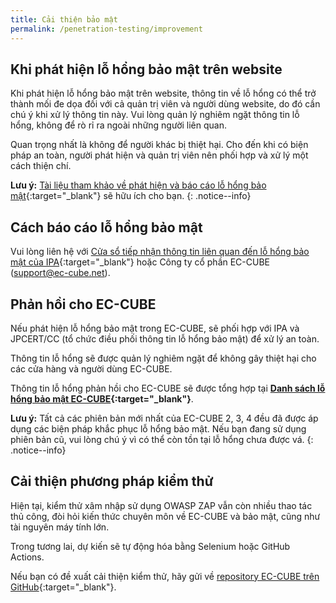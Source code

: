 ```yaml
---
title: Cải thiện bảo mật
permalink: /penetration-testing/improvement
---
```

## Khi phát hiện lỗ hổng bảo mật trên website

Khi phát hiện lỗ hổng bảo mật trên website, thông tin về lỗ hổng có thể trở thành mối đe dọa đối với cả quản trị viên và người dùng website, do đó cần chú ý khi xử lý thông tin này.
Vui lòng quản lý nghiêm ngặt thông tin lỗ hổng, không để rò rỉ ra ngoài những người liên quan.

Quan trọng nhất là không để người khác bị thiệt hại.
Cho đến khi có biện pháp an toàn, người phát hiện và quản trị viên nên phối hợp và xử lý một cách thiện chí.

**Lưu ý:** [Tài liệu tham khảo về phát hiện và báo cáo lỗ hổng bảo mật](https://www.ipa.go.jp/security/vuln/report/notice/handling_20190926.html){:target="_blank"} sẽ hữu ích cho bạn.
{: .notice--info}

## Cách báo cáo lỗ hổng bảo mật

Vui lòng liên hệ với [Cửa sổ tiếp nhận thông tin liên quan đến lỗ hổng bảo mật của IPA](https://www.ipa.go.jp/security/vuln/report/){:target="_blank"} hoặc Công ty cổ phần EC-CUBE (support@ec-cube.net).

## Phản hồi cho EC-CUBE

Nếu phát hiện lỗ hổng bảo mật trong EC-CUBE, sẽ phối hợp với IPA và JPCERT/CC (tổ chức điều phối thông tin lỗ hổng bảo mật) để xử lý an toàn.

Thông tin lỗ hổng sẽ được quản lý nghiêm ngặt để không gây thiệt hại cho các cửa hàng và người dùng EC-CUBE.

Thông tin lỗ hổng phản hồi cho EC-CUBE sẽ được tổng hợp tại **[Danh sách lỗ hổng bảo mật EC-CUBE](https://www.ec-cube.net/info/weakness/){:target="_blank"}**.

**Lưu ý:** Tất cả các phiên bản mới nhất của EC-CUBE 2, 3, 4 đều đã được áp dụng các biện pháp khắc phục lỗ hổng bảo mật.
Nếu bạn đang sử dụng phiên bản cũ, vui lòng chú ý vì có thể còn tồn tại lỗ hổng chưa được vá.
{: .notice--info}

## Cải thiện phương pháp kiểm thử

Hiện tại, kiểm thử xâm nhập sử dụng OWASP ZAP vẫn còn nhiều thao tác thủ công, đòi hỏi kiến thức chuyên môn về EC-CUBE và bảo mật, cũng như tài nguyên máy tính lớn.

Trong tương lai, dự kiến sẽ tự động hóa bằng Selenium hoặc GitHub Actions.

Nếu bạn có đề xuất cải thiện kiểm thử, hãy gửi về [repository EC-CUBE trên GitHub](https://github.com/EC-CUBE/ec-cube){:target="_blank"}.



